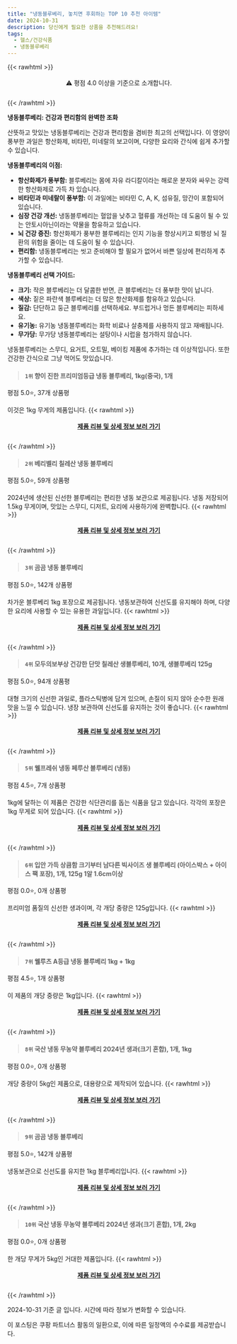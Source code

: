 ```yaml
---
title: "냉동블루베리, 놓치면 후회하는 TOP 10 추천 아이템"
date: 2024-10-31
description: 당신에게 필요한 상품을 추천해드려요!
tags:
  - 헬스/건강식품
  - 냉동블루베리
---
```

{{< rawhtml >}}<div class="toc" style="text-align: center; height: 50px; line-height: 2;">  <p>⚠️ 평점 4.0 이상을 기준으로 소개합니다.<br></p></div> {{< /rawhtml >}}

**냉동블루베리: 건강과 편리함의 완벽한 조화**

산뜻하고 맛있는 냉동블루베리는 건강과 편리함을 겸비한 최고의 선택입니다. 이 영양이 풍부한 과일은 항산화제, 비타민, 미네랄의 보고이며, 다양한 요리와 간식에 쉽게 추가할 수 있습니다.

**냉동블루베리의 이점:**

* **항산화제가 풍부함:** 블루베리는 몸에 자유 라디칼이라는 해로운 분자와 싸우는 강력한 항산화제로 가득 차 있습니다.
* **비타민과 미네랄이 풍부함:** 이 과일에는 비타민 C, A, K, 섬유질, 망간이 포함되어 있습니다.
* **심장 건강 개선:** 냉동블루베리는 혈압을 낮추고 혈류를 개선하는 데 도움이 될 수 있는 안토시아닌이라는 약물을 함유하고 있습니다.
* **뇌 건강 증진:** 항산화제가 풍부한 블루베리는 인지 기능을 향상시키고 퇴행성 뇌 질환의 위험을 줄이는 데 도움이 될 수 있습니다.
* **편리함:** 냉동블루베리는 씻고 준비해야 할 필요가 없어서 바쁜 일상에 편리하게 추가할 수 있습니다.

**냉동블루베리 선택 가이드:**

* **크기:** 작은 블루베리는 더 달콤한 반면, 큰 블루베리는 더 풍부한 맛이 납니다.
* **색상:** 짙은 파란색 블루베리는 더 많은 항산화제를 함유하고 있습니다.
* **질감:** 단단하고 둥근 블루베리를 선택하세요. 부드럽거나 멍든 블루베리는 피하세요.
* **유기농:** 유기농 냉동블루베리는 화학 비료나 살충제를 사용하지 않고 재배됩니다.
* **무가당:** 무가당 냉동블루베리는 설탕이나 시럽을 첨가하지 않습니다.

냉동블루베리는 스무디, 요거트, 오트밀, 베이킹 제품에 추가하는 데 이상적입니다. 또한 건강한 간식으로 그냥 먹어도 맛있습니다.


>#### `1위` 향이 진한 프리미엄등급 냉동 블루베리, 1kg(중국), 1개
평점 5.0⭐, 37개 상품평

이것은 1kg 무게의 제품입니다.
{{< rawhtml >}}<div class="toc" style="text-align: center; height: 50px; line-height: 2;"><p><b><a href="https://link.coupang.com/re/AFFSDP?lptag=AF5033054&pageKey=8232329006&itemId=24358466701&vendorItemId=91373820589&traceid=V0-153-e1ea77b46dd2d482&clickBeacon=6695ca10-9782-11ef-a4ab-7d4e4cb71e0b%7E3&requestid=20241031211939419013168203&token=31850C%7CMIXED">제품 리뷰 및 상세 정보 보러 가기</a></b><br></p> </div>{{< /rawhtml >}}

>#### `2위` 베리벨리 칠레산 냉동 블루베리
평점 5.0⭐, 59개 상품평

2024년에 생산된 신선한 블루베리는 편리한 냉동 보관으로 제공됩니다. 냉동 저장되어 1.5kg 무게이며, 맛있는 스무디, 디저트, 요리에 사용하기에 완벽합니다.
{{< rawhtml >}}<div class="toc" style="text-align: center; height: 50px; line-height: 2;"><p><b><a href="https://link.coupang.com/re/AFFSDP?lptag=AF5033054&pageKey=5380364304&itemId=7989980751&vendorItemId=75278847834&traceid=V0-153-98ef42268baf0bb2&requestid=20241031211939419013168203&token=31850C%7CMIXED">제품 리뷰 및 상세 정보 보러 가기</a></b><br></p> </div>{{< /rawhtml >}}

>#### `3위` 곰곰 냉동 블루베리
평점 5.0⭐, 142개 상품평

차가운 블루베리 1kg 포장으로 제공됩니다. 냉동보관하여 신선도를 유지해야 하며, 다양한 요리에 사용할 수 있는 유용한 과일입니다.
{{< rawhtml >}}<div class="toc" style="text-align: center; height: 50px; line-height: 2;"><p><b><a href="https://link.coupang.com/re/AFFSDP?lptag=AF5033054&pageKey=6627109979&itemId=1096246769&vendorItemId=5617019683&traceid=V0-153-39e0734b9bf825b9&requestid=20241031211939419013168203&token=31850C%7CMIXED">제품 리뷰 및 상세 정보 보러 가기</a></b><br></p> </div>{{< /rawhtml >}}

>#### `4위` 모두의보부상 건강한 단맛 칠레산 생블루베리, 10개, 생블루베리 125g
평점 5.0⭐, 94개 상품평

대형 크기의 신선한 과일로, 플라스틱병에 담겨 있으며, 손질이 되지 않아 순수한 원래 맛을 느낄 수 있습니다. 냉장 보관하여 신선도를 유지하는 것이 좋습니다.
{{< rawhtml >}}<div class="toc" style="text-align: center; height: 50px; line-height: 2;"><p><b><a href="https://link.coupang.com/re/AFFSDP?lptag=AF5033054&pageKey=8351915533&itemId=24129744510&vendorItemId=91148756947&traceid=V0-153-419bb24ec07a1ba9&clickBeacon=6695ca10-9782-11ef-875a-ee0a0dfaf2d1%7E3&requestid=20241031211939419013168203&token=31850C%7CMIXED">제품 리뷰 및 상세 정보 보러 가기</a></b><br></p> </div>{{< /rawhtml >}}

>#### `5위` 웰프레쉬 냉동 페루산 블루베리 (냉동)
평점 4.5⭐, 7개 상품평

1kg에 달하는 이 제품은 건강한 식단관리를 돕는 식품을 담고 있습니다. 각각의 포장은 1kg 무게로 되어 있습니다.
{{< rawhtml >}}<div class="toc" style="text-align: center; height: 50px; line-height: 2;"><p><b><a href="https://link.coupang.com/re/AFFSDP?lptag=AF5033054&pageKey=1717437979&itemId=2922966619&vendorItemId=70911635199&traceid=V0-153-d1a4cb7e7f780b2c&requestid=20241031211939419013168203&token=31850C%7CMIXED">제품 리뷰 및 상세 정보 보러 가기</a></b><br></p> </div>{{< /rawhtml >}}

>#### `6위` 입안 가득 상큼함 크기부터 남다른 빅사이즈 생 블루베리 (아이스박스 + 아이스 팩 포장), 1개, 125g 1알 1.6cm이상
평점 0.0⭐, 0개 상품평

프리미엄 품질의 신선한 생과이며, 각 개당 중량은 125g입니다.
{{< rawhtml >}}<div class="toc" style="text-align: center; height: 50px; line-height: 2;"><p><b><a href="https://link.coupang.com/re/AFFSDP?lptag=AF5033054&pageKey=8351836036&itemId=24129382220&vendorItemId=91148397347&traceid=V0-153-663dafdf6388cf96&clickBeacon=6695ca10-9782-11ef-9221-ea1c5bbb85d0%7E3&requestid=20241031211939419013168203&token=31850C%7CMIXED">제품 리뷰 및 상세 정보 보러 가기</a></b><br></p> </div>{{< /rawhtml >}}

>#### `7위` 웰루츠 A등급 냉동 블루베리 1kg + 1kg
평점 4.5⭐, 1개 상품평

이 제품의 개당 중량은 1kg입니다.
{{< rawhtml >}}<div class="toc" style="text-align: center; height: 50px; line-height: 2;"><p><b><a href="https://link.coupang.com/re/AFFSDP?lptag=AF5033054&pageKey=7510025525&itemId=19676134297&vendorItemId=85293850874&traceid=V0-153-19c86e49188b5d31&requestid=20241031211939419013168203&token=31850C%7CMIXED">제품 리뷰 및 상세 정보 보러 가기</a></b><br></p> </div>{{< /rawhtml >}}

>#### `8위` 국산 냉동 무농약 블루베리 2024년 생과(크기 혼합), 1개, 1kg
평점 0.0⭐, 0개 상품평

개당 중량이 5kg인 제품으로, 대용량으로 제작되어 있습니다.
{{< rawhtml >}}<div class="toc" style="text-align: center; height: 50px; line-height: 2;"><p><b><a href="https://link.coupang.com/re/AFFSDP?lptag=AF5033054&pageKey=8420805655&itemId=24355915757&vendorItemId=91371302351&traceid=V0-153-712dd1a3bf2cc099&clickBeacon=6695ca10-9782-11ef-875e-91b4fb8cfd46%7E3&requestid=20241031211939419013168203&token=31850C%7CMIXED">제품 리뷰 및 상세 정보 보러 가기</a></b><br></p> </div>{{< /rawhtml >}}

>#### `9위` 곰곰 냉동 블루베리
평점 5.0⭐, 142개 상품평

냉동보관으로 신선도를 유지한 1kg 블루베리입니다.
{{< rawhtml >}}<div class="toc" style="text-align: center; height: 50px; line-height: 2;"><p><b><a href="https://link.coupang.com/re/AFFSDP?lptag=AF5033054&pageKey=6627109979&itemId=15092815998&vendorItemId=82314902508&traceid=V0-153-39e0734b9bf825b9&requestid=20241031211939419013168203&token=31850C%7CMIXED">제품 리뷰 및 상세 정보 보러 가기</a></b><br></p> </div>{{< /rawhtml >}}

>#### `10위` 국산 냉동 무농약 블루베리 2024년 생과(크기 혼합), 1개, 2kg
평점 0.0⭐, 0개 상품평

한 개당 무게가 5kg인 거대한 제품입니다.
{{< rawhtml >}}<div class="toc" style="text-align: center; height: 50px; line-height: 2;"><p><b><a href="https://link.coupang.com/re/AFFSDP?lptag=AF5033054&pageKey=8420805655&itemId=24355915749&vendorItemId=91371302334&traceid=V0-153-712dd1a3bf2cc099&clickBeacon=6695ca10-9782-11ef-81ce-88e13b7ee33a%7E3&requestid=20241031211939419013168203&token=31850C%7CMIXED">제품 리뷰 및 상세 정보 보러 가기</a></b><br></p> </div>{{< /rawhtml >}}


2024-10-31 기준 글 입니다.
시간에 따라 정보가 변화할 수 있습니다.

이 포스팅은 쿠팡 파트너스 활동의 일환으로, 이에 따른 일정액의 수수료를 제공받습니다.